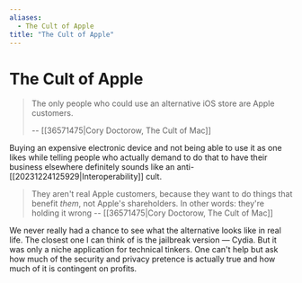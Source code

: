 ```yaml
---
aliases:
  - The Cult of Apple
title: "The Cult of Apple"
---
```


# The Cult of Apple

> The only people who could use an alternative iOS store are Apple customers.
>
>  -- [[36571475|Cory Doctorow, The Cult of Mac]]

Buying an expensive electronic device and not being able to use it as one likes while telling people who actually demand to do that to have their business elsewhere definitely sounds like an anti-[[20231224125929|Interoperability]] cult.

> They aren't real Apple customers, because they want to do things that benefit _them_, not Apple's shareholders. In other words: they're holding it wrong
> -- [[36571475|Cory Doctorow, The Cult of Mac]]

We never really had a chance to see what the alternative looks like in real life. The closest one I can think of is the jailbreak version — Cydia. But it was only a niche application for technical tinkers. One can't help but ask how much of the security and privacy pretence is actually true and how much of it is contingent on profits.